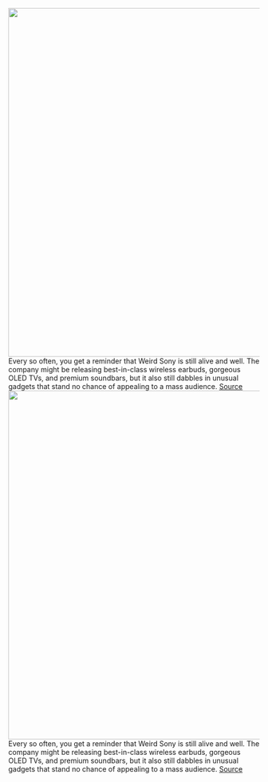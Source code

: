 <img src='https://cdn.vox-cdn.com/thumbor/ejKRiLau4xxKxjDk7Pl64fXdv54=/0x0:2040x1360/1200x675/filters:focal(907x603:1233x929)/cdn.vox-cdn.com/uploads/chorus_image/image/70277377/DSCF6956_2.0.jpg' width='700px' /><br/>
Every so often, you get a reminder that Weird Sony is still alive and well. The company might be releasing best-in-class wireless earbuds, gorgeous OLED TVs, and premium soundbars, but it also still dabbles in unusual gadgets that stand no chance of appealing to a mass audience.
<a href='https://www.theverge.com/22834645/sony-glass-sound-speaker-lspxs3-review'> Source <a/><img src='https://cdn.vox-cdn.com/thumbor/ejKRiLau4xxKxjDk7Pl64fXdv54=/0x0:2040x1360/1200x675/filters:focal(907x603:1233x929)/cdn.vox-cdn.com/uploads/chorus_image/image/70277377/DSCF6956_2.0.jpg' width='700px' /><br/>
Every so often, you get a reminder that Weird Sony is still alive and well. The company might be releasing best-in-class wireless earbuds, gorgeous OLED TVs, and premium soundbars, but it also still dabbles in unusual gadgets that stand no chance of appealing to a mass audience.
<a href='https://www.theverge.com/22834645/sony-glass-sound-speaker-lspxs3-review'> Source <a/>